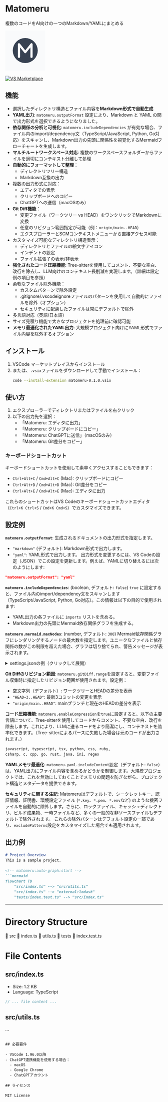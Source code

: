 # Matomeru

複数のコードをAI向けの一つのMarkdown/YAMLにまとめる

<img src="images/icon.png" width="128" height="128" alt="Matomeru Icon">

[![VS Marketplace](https://img.shields.io/visual-studio-marketplace/v/romot-co.matomeru)](https://marketplace.visualstudio.com/items?itemName=romot.matomeru)

## 機能

- 選択したディレクトリ構造とファイル内容を**Markdown形式で自動生成**
- **YAML出力**: `matomeru.outputFormat` 設定により、Markdown と YAML の間で出力形式を選択できるようになりました。
- **依存関係の分析と可視化**: `matomeru.includeDependencies` が有効な場合、ファイル内のimport/dependency文（TypeScript/JavaScript, Python, Go対応）をスキャンし、Markdown出力の先頭に関係性を視覚化するMermaidフローチャートを生成します。
- **マルチルートワークスペース対応**: 複数のワークスペースフォルダーからファイルを適切にコンテキスト分離して処理
- **自動的にフォーマットして整理**：
  - ディレクトリツリー構造
  - Markdown互換の出力
- 複数の出力形式に対応：
  - エディタでの表示
  - クリップボードへのコピー
  - ChatGPTへの送信（macOSのみ）
- **Git Diff機能**：
  - 変更ファイル（ワークツリー vs HEAD）をワンクリックでMarkdownに変換
  - 任意のリビジョン範囲指定が可能（例：`origin/main..HEAD`）
  - エクスプローラーとSCMコンテキストメニューから直接アクセス可能
- カスタマイズ可能なディレクトリ構造表示：
  - ディレクトリとファイルの絵文字アイコン
  - インデントの設定
  - ファイル拡張子の表示/非表示
- **強化されたコード圧縮機能**: Tree-sitterを使用してコメント、不要な空白、改行を除去し、LLM向けのコンテキスト長削減を実現します。（詳細は設定例の項目を参照）
- 柔軟なファイル除外機能：
  - カスタムパターンで除外設定
  - .gitignore/.vscodeignoreファイルのパターンを使用して自動的にファイルを除外（オプション）
  - セキュリティに配慮したファイルは常にデフォルトで除外
- 多言語対応（英語/日本語）
- サイズ見積り機能で大きなプロジェクトを処理前に確認可能
- **メモリ最適化されたYAML出力**: 大規模プロジェクト向けにYAML形式でファイル内容を除外するオプション

## インストール

1. VSCode マーケットプレイスからインストール
2. または、`.vsix`ファイルをダウンロードして手動でインストール：
   ```bash
   code --install-extension matomeru-0.1.0.vsix
   ```

## 使い方

1. エクスプローラーでディレクトリまたはファイルを右クリック
2. 以下の出力先を選択：
   - 「Matomeru: エディタに出力」
   - 「Matomeru: クリップボードにコピー」
   - 「Matomeru: ChatGPTに送信」（macOSのみ）
   - 「Matomeru: Git差分をコピー」

### キーボードショートカット

キーボードショートカットを使用して素早くアクセスすることもできます：
- `Ctrl+Alt+C` / `Cmd+Alt+C` (Mac): クリップボードにコピー
- `Ctrl+Alt+D` / `Cmd+Alt+D` (Mac): Git差分をコピー
- `Ctrl+Alt+E` / `Cmd+Alt+E` (Mac): エディタに出力

これらのショートカットはVS Codeのキーボードショートカットエディタ（`Ctrl+K Ctrl+S` / `Cmd+K Cmd+S`）でカスタマイズできます。

## 設定例

**`matomeru.outputFormat`**: 生成されるドキュメントの出力形式を指定します。
  - `"markdown"` (デフォルト): Markdown形式で出力します。
  - `"yaml"`: YAML形式で出力します。
  出力形式を変更するには、VS Codeの設定（JSON）でこの設定を更新します。例えば、YAMLに切り替えるには次のようにします:
  ```json
  "matomeru.outputFormat": "yaml"
  ```

**`matomeru.includeDependencies`**: (boolean, デフォルト: `false`) `true` に設定すると、ファイル内のimport/dependency文をスキャンします（TypeScript/JavaScript, Python, Go対応）。この情報は以下の目的で使用されます:
  - YAML出力の各ファイルに `imports` リストを含める。
  - Markdown出力の先頭にMermaid依存関係グラフを生成する。

**`matomeru.mermaid.maxNodes`**: (number, デフォルト: `300`) Mermaid依存関係グラフにレンダリングするノードの最大数を指定します。ユニークなファイルと依存関係の数がこの制限を超えた場合、グラフは切り捨てられ、警告メッセージが表示されます。

<details>
<summary>settings.jsonの例（クリックして展開）</summary>

```json
{
  "matomeru.outputFormat": "markdown",
  "matomeru.maxFileSize": 1048576,
  "matomeru.excludePatterns": [
    "node_modules/**",
    ".git/**",
    "dist/**",
    "build/**",
    "coverage/**",
    ".DS_Store",
    "Thumbs.db",
    "*.key",
    "*.env*",
    "package-lock.json"
  ],
  "matomeru.chatGptIntegration": false,
  "matomeru.directoryStructure.directoryIcon": "📁",
  "matomeru.directoryStructure.fileIcon": "📄",
  "matomeru.directoryStructure.indentSize": 2,
  "matomeru.directoryStructure.showFileExtensions": true,
  "matomeru.directoryStructure.useEmoji": true,
  "matomeru.prefixText": "",
  "matomeru.useGitignore": false,
  "matomeru.useVscodeignore": false,
  "matomeru.enableCompression": false,
  "matomeru.includeDependencies": false,
  "matomeru.mermaid.maxNodes": 300,
  "matomeru.gitDiff.range": "",
  "matomeru.yaml.includeContent": false
}
```
</details>

**Git Diffのリビジョン範囲**: `matomeru.gitDiff.range`を設定すると、変更ファイル収集時に指定したリビジョン範囲が使用されます。設定例：
- 空文字列（デフォルト）: ワークツリーとHEADの差分を表示
- `"HEAD~3..HEAD"`: 最新3コミットの変更を表示
- `"origin/main..HEAD"`: mainブランチと現在のHEADの差分を表示

**コード圧縮機能**: `matomeru.enableCompression`を`true`に設定すると、以下の主要言語について、Tree-sitterを使用してコードからコメント、不要な空白、改行を除去します。これにより、LLMに送るコードをより簡潔にし、コンテキストを効率化できます。（Tree-sitterによるパースに失敗した場合は元のコードが出力されます。）

```txt
javascript, typescript, tsx, python, css, ruby, 
csharp, c, cpp, go, rust, java, ini, regex
```

**YAMLメモリ最適化**: `matomeru.yaml.includeContent`設定（デフォルト: `false`）は、YAML出力にファイル内容を含めるかどうかを制御します。大規模プロジェクトでは、これを無効にしておくことでメモリの問題を防ぎながら、プロジェクト構造とメタデータを提供できます。

**セキュリティに関する注記**: Matomeruはデフォルトで、シークレットキー、認証情報、証明書、環境設定ファイル
(`*.key`、`*.pem`、`*.env`など) のような機密ファイルを自動的に除外します。さらに、ロックファイル、キャッシュディレクトリ、ビルド成果物、一時ファイルなど、多くの一般的な非ソースファイルもデフォルトで除外されます。
これらの除外パターンはデフォルト設定の一部であり、`excludePatterns`設定をカスタマイズした場合でも適用されます。

## 出力例

```markdown
# Project Overview
This is a sample project.

<!-- matomeru:auto-graph:start -->
```mermaid
flowchart TD
    "src/index.ts" --> "src/utils.ts"
    "src/index.ts" --> "external:lodash"
    "tests/index.test.ts" --> "src/index.ts"
```
<!-- matomeru:auto-graph:end -->
---

# Directory Structure
📁 src
  📄 index.ts
  📄 utils.ts
📁 tests
  📄 index.test.ts

# File Contents

## src/index.ts
- Size: 1.2 KB
- Language: TypeScript

```typescript
// ... file content ...
```

## src/utils.ts
...
```

## 必要要件

- VSCode 1.96.0以降
- ChatGPT連携機能を使用する場合：
  - macOS
  - Google Chrome
  - ChatGPTアカウント

## ライセンス

MIT License 